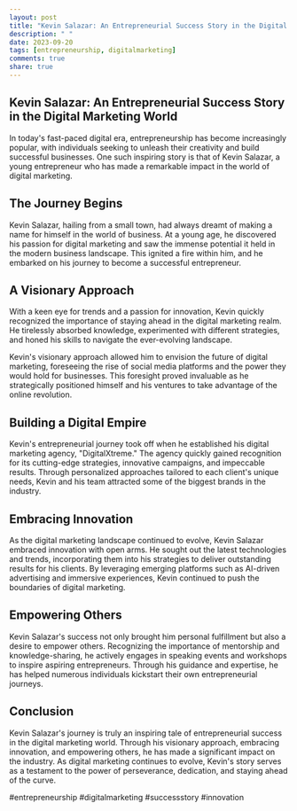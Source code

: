 ```yaml
---
layout: post
title: "Kevin Salazar: An Entrepreneurial Success Story in the Digital Marketing World"
description: " "
date: 2023-09-20
tags: [entrepreneurship, digitalmarketing]
comments: true
share: true
---
```


## Kevin Salazar: An Entrepreneurial Success Story in the Digital Marketing World

In today's fast-paced digital era, entrepreneurship has become increasingly popular, with individuals seeking to unleash their creativity and build successful businesses. One such inspiring story is that of Kevin Salazar, a young entrepreneur who has made a remarkable impact in the world of digital marketing.

## The Journey Begins

Kevin Salazar, hailing from a small town, had always dreamt of making a name for himself in the world of business. At a young age, he discovered his passion for digital marketing and saw the immense potential it held in the modern business landscape. This ignited a fire within him, and he embarked on his journey to become a successful entrepreneur.

## A Visionary Approach

With a keen eye for trends and a passion for innovation, Kevin quickly recognized the importance of staying ahead in the digital marketing realm. He tirelessly absorbed knowledge, experimented with different strategies, and honed his skills to navigate the ever-evolving landscape.

Kevin's visionary approach allowed him to envision the future of digital marketing, foreseeing the rise of social media platforms and the power they would hold for businesses. This foresight proved invaluable as he strategically positioned himself and his ventures to take advantage of the online revolution.

## Building a Digital Empire

Kevin's entrepreneurial journey took off when he established his digital marketing agency, "DigitalXtreme." The agency quickly gained recognition for its cutting-edge strategies, innovative campaigns, and impeccable results. Through personalized approaches tailored to each client's unique needs, Kevin and his team attracted some of the biggest brands in the industry.

## Embracing Innovation

As the digital marketing landscape continued to evolve, Kevin Salazar embraced innovation with open arms. He sought out the latest technologies and trends, incorporating them into his strategies to deliver outstanding results for his clients. By leveraging emerging platforms such as AI-driven advertising and immersive experiences, Kevin continued to push the boundaries of digital marketing.

## Empowering Others

Kevin Salazar's success not only brought him personal fulfillment but also a desire to empower others. Recognizing the importance of mentorship and knowledge-sharing, he actively engages in speaking events and workshops to inspire aspiring entrepreneurs. Through his guidance and expertise, he has helped numerous individuals kickstart their own entrepreneurial journeys.

## Conclusion

Kevin Salazar's journey is truly an inspiring tale of entrepreneurial success in the digital marketing world. Through his visionary approach, embracing innovation, and empowering others, he has made a significant impact on the industry. As digital marketing continues to evolve, Kevin's story serves as a testament to the power of perseverance, dedication, and staying ahead of the curve.

#entrepreneurship #digitalmarketing #successstory #innovation